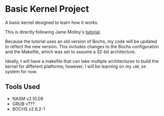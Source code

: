 Basic Kernel Project
====================
A basic kernel designed to learn how it works.

This is directly following Jame Molloy's 
[tutorial](http://www.jamesmolloy.co.uk/tutorial_html/).

Because the tutorial uses an old version of Bochs, my code will be updated
to reflect the new version. This includes changes to the Bochs configuration
and the Makefile, which was set to assume a 32-bit architecture.

Ideally, I will have a makefile that can take multiple architectures to
build the kernel for different platforms; however, I will be learning on my
`x86_64` system for now.

Tools Used
----------
* NASM  v2.10.09
* GRUB  v???
* BOCHS v2.6.2-1

